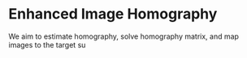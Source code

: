 # Enhanced Image Homography

We aim to estimate homography, solve homography matrix, and map images to the target su